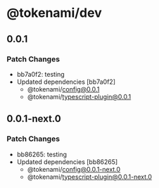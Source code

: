 # @tokenami/dev

## 0.0.1

### Patch Changes

- bb7a0f2: testing
- Updated dependencies [bb7a0f2]
  - @tokenami/config@0.0.1
  - @tokenami/typescript-plugin@0.0.1

## 0.0.1-next.0

### Patch Changes

- bb86265: testing
- Updated dependencies [bb86265]
  - @tokenami/config@0.0.1-next.0
  - @tokenami/typescript-plugin@0.0.1-next.0
